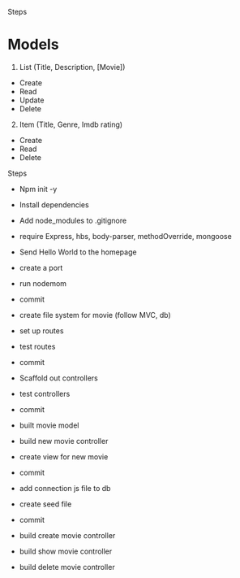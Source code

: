 Steps

# Models

1. List (Title, Description, [Movie])

- Create
- Read
- Update
- Delete

2. Item (Title, Genre, Imdb rating)

- Create
- Read
- Delete

Steps

- Npm init -y
- Install dependencies
- Add node_modules to .gitignore
- require Express, hbs, body-parser, methodOverride, mongoose
- Send Hello World to the homepage
- create a port
- run nodemom
- commit

- create file system for movie (follow MVC, db)
- set up routes
- test routes
- commit

- Scaffold out controllers
- test controllers
- commit

- built movie model
- build new movie controller
- create view for new movie
- commit
- add connection js file to db
- create seed file
- commit
- build create movie controller
- build show movie controller
- build delete movie controller
